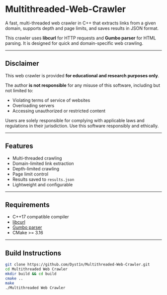 # Multithreaded-Web-Crawler

A fast, multi-threaded web crawler in C++ that extracts links from a given domain, supports depth and page limits, and saves results in JSON format.

This crawler uses **libcurl** for HTTP requests and **Gumbo parser** for HTML parsing. It is designed for quick and domain-specific web crawling.


---


## Disclaimer

This web crawler is provided **for educational and research purposes only**. 

The author **is not responsible** for any misuse of this software, including but not limited to:

- Violating terms of service of websites  
- Overloading servers  
- Accessing unauthorized or restricted content  

Users are solely responsible for complying with applicable laws and regulations in their jurisdiction. Use this software responsibly and ethically.




---

## Features

- Multi-threaded crawling
- Domain-limited link extraction
- Depth-limited crawling
- Page limit control
- Results saved to `results.json`
- Lightweight and configurable

---

## Requirements

- C++17 compatible compiler
- [libcurl](https://curl.se/libcurl/)
- [Gumbo parser](https://github.com/google/gumbo-parser)
- CMake >= 3.16

---

## Build Instructions

```bash
git clone https://github.com/Dyst1n/Multithreaded-Web-Crawler.git
cd Multithreaded Web Crawler
mkdir build && cd build
cmake ..
make
./Multithreaded Web Crawler
